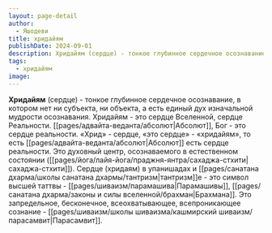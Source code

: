 ```yaml
---
layout: page-detail
author:
  - Яшодеви
title: хридайям
publishDate: 2024-09-01
description: Хридайям (сердце) - тонкое глубинное сердечное осознавание, в котором нет ни субъекта, ни объекта, а есть единый дух изначальной мудрости осознавания.
tags:
  - хридайям
image:
---
```

**Хридайям** (сердце) - тонкое глубинное сердечное осознавание, в котором нет ни субъекта, ни объекта, а есть единый дух изначальной мудрости осознавания.
Хридайям - это сердце Вселенной, сердце Реальности. [[pages/адвайта-веданта/абсолют|Абсолют]], Бог - это сердце реальности. «Хрид» - сердце, «это сердце» - «хридайям», то есть [[pages/адвайта-веданта/абсолют|Абсолют]] есть сердце реальности. Это духовный центр, осознаваемого в естественном состоянии ([[pages/йога/лайя-йога/праджня-янтра/сахаджа-стхити|сахаджа-стхити]]). Сердце (хридаям) в упанишадах и [[pages/санатана дхарма/школы санатана дхармы/тантризм|тантризм]]е - это символ высшей таттвы - [[pages/шиваизм/парамашива|Парамашивы]], [[pages/санатана дхарма/законы и силы вселенной/брахман|Брахмана]]. Это запредельное, бесконечное, всеохватывающее, всепроникающее сознание - [[pages/шиваизм/школы шиваизма/кашмирский шиваизм/парасамвит|Парасамвит]]. 

